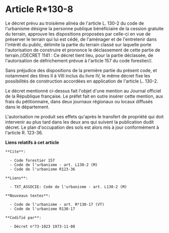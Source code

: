 # Article R*130-8

Le décret prévu au troisième alinéa de l'article L. 130-2 du code de l'urbanisme désigne la personne publique bénéficiaire de
la cession gratuite du terrain, approuve les dispositions proposées par celle-ci en vue de préserver le terrain qui lui est
cédé, de l'aménager et de l'entretenir dans l'intérêt du public, délimite la partie du terrain classé sur laquelle porte
l'autorisation de construire et prononce le déclassement de cette partie de terrain.//DECRET 1141 : Ce décret tient lieu,
pour la partie déclassée, de l'autorisation de défrichement prévue à l'article 157 du code forestier//.

Sans préjudice des dispositions de la première partie du présent code, et notamment des titres II à VIII inclus du livre IV,
le même décret fixe les possibilités de construction accordées en application de l'article L. 130-2.

Le décret mentionné ci-dessus fait l'objet d'une mention au Journal officiel de la République française. Le préfet fait en
outre insérer cette mention, aux frais du pétitionnaire, dans deux journaux régionaux ou locaux diffusés dans le département.

L'autorisation ne produit ses effets qu'après le transfert de propriété qui doit intervenir au plus tard dans les deux ans
qui suivent la publication dudit décret. Le plan d'occupation des sols est alors mis à jour conformément à l'article R.
123-36.

**Liens relatifs à cet article**

	**Cite**:

	  - Code forestier 157
	  - Code de l'urbanisme - art. L130-2 (M)
	  - Code de l'urbanisme R123-36

	**Liens**:

	  - TXT_ASSOCIE: Code de l'urbanisme - art. L130-2 (M)

	**Nouveaux textes**:

	  - Code de l'urbanisme - art. R*130-17 (VT)
	  - Code de l'urbanisme R130-17

	**Codifié par**:

	  - Décret n°73-1023 1973-11-08
